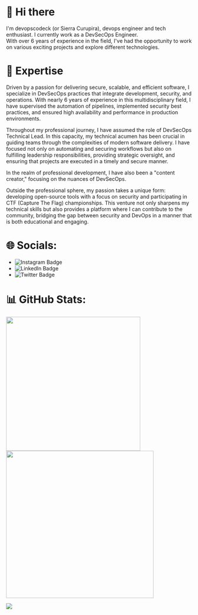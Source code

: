 # 👋 Hi there

I'm devopscodeck (or Sierra Curupira), devops engineer and tech enthusiast. I currently work as a DevSecOps Engineer.  
With over 6 years of experience in the field, I've had the opportunity to work on various exciting projects and explore different technologies.

# 🚀 Expertise
Driven by a passion for delivering secure, scalable, and efficient software, I specialize in DevSecOps practices that integrate development, security, and operations. With nearly 6 years of experience in this multidisciplinary field, I have supervised the automation of pipelines, implemented security best practices, and ensured high availability and performance in production environments.

Throughout my professional journey, I have assumed the role of DevSecOps Technical Lead. In this capacity, my technical acumen has been crucial in guiding teams through the complexities of modern software delivery. I have focused not only on automating and securing workflows but also on fulfilling leadership responsibilities, providing strategic oversight, and ensuring that projects are executed in a timely and secure manner.

In the realm of professional development, I have also been a "content creator," focusing on the nuances of DevSecOps.

Outside the professional sphere, my passion takes a unique form: developing open-source tools with a focus on security and participating in CTF (Capture The Flag) championships. This venture not only sharpens my technical skills but also provides a platform where I can contribute to the community, bridging the gap between security and DevOps in a manner that is both educational and engaging.

# 🌐 Socials:
- ![Instagram Badge](https://img.shields.io/badge/-Instagram-E4405F?style=flat&logo=Instagram&logoColor=white&link=https://instagram.com/devopscodeck)
- ![LinkedIn Badge](https://img.shields.io/badge/-LinkedIn-0077B5?style=flat&logo=LinkedIn&logoColor=white&link=https://linkedin.com/in/devopscodeck)
- ![Twitter Badge]()

# 📊 GitHub Stats:
<img src="https://github-readme-stats-wheat-two-53.vercel.app/api?username=devopscodeck&theme=neon&hide_border=false&include_all_commits=false&count_private=true" width="364px" /> <img src="https://github-readme-streak-stats.herokuapp.com/?user=devopscodeck&theme=neon&hide_border=false" width="400px" />

![](https://github-readme-stats-wheat-two-53.vercel.app/api/top-langs/?username=devopscodeck&theme=neon&hide_border=false&include_all_commits=false&count_private=false&layout=compact)

